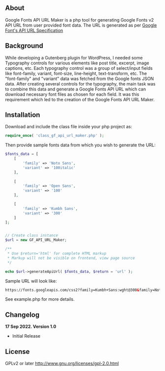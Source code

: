 ## About

Google Fonts API URL Maker is a php tool for generating Google Fonts v2 API URL from user provided font data. The URL is generated as per [Google Font's API URL Specification](https://developers.google.com/fonts/docs/css2#forming_api_urls)

## Background
While developing a Gutenberg plugin for WordPress, I needed some Typography controls for various elements like post title, excerpt, image captions, etc. Each typography control was a group of select/input fields like font-family, variant, font-size, line-height, text-transform, etc. The "font-family" and "variant" data was fetched from the Google fonts JSON data. After creating several controls for the typography, the main task was to combine this data and generate a Google Fonts API URL which can download necessary font files as chosen for each field. It was this requirement which led to the creation of the Google Fonts API URL Maker.


## Installation

Download and include the class file inside your php project as:

```php
require_once( 'class_gf_api_url_maker.php' );
```

Then provide sample fonts data from which you wish to generate the URL:

```php
$fonts_data = [
    [
        'family' => 'Noto Sans',
        'variant' => '100italic'
    ],
    
    [
        'family' => 'Open Sans',
        'variant' => '100'
    ],

    [
        'family' => 'Kumbh Sans',
        'variant' => '300'
    ]
];


// Create class instance
$url = new GF_API_URL_Maker;

/**
 * Use $return='html' for complete HTML markup
 * Markup will not be visible on frontend, view page source
 */

echo $url->generateApiUrl( $fonts_data, $return = 'url' );
```

Sample URL will look like:

```html
https://fonts.googleapis.com/css2?family=Kumbh+Sans:wght@300&family=Noto+Sans:ital,wght@1,100&family=Open+Sans:wght@100&display=swap
```

See example.php for more details.

## Changelog

**17 Sep 2022. Version 1.0**
- Initial Release

## License

GPLv2 or later
http://www.gnu.org/licenses/gpl-2.0.html
